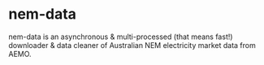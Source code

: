 # nem-data

nem-data is an asynchronous & multi-processed (that means fast!) downloader & data cleaner of Australian NEM electricity market data from AEMO.
